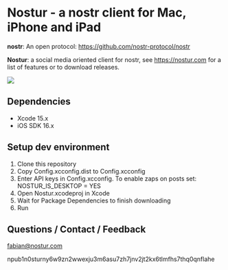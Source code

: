# Nostur - a nostr client for Mac, iPhone and iPad

**nostr**: An open protocol: https://github.com/nostr-protocol/nostr

**Nostur**: a social media oriented client for nostr, see https://nostur.com for a list of features or to download releases.

![](https://nostur.com/screenshots/160/nostur-release.jpg)

## Dependencies

- Xcode 15.x
- iOS SDK 16.x

## Setup dev environment

1. Clone this repository
2. Copy Config.xcconfig.dist to Config.xcconfig
3. Enter API keys in Config.xcconfig. To enable zaps on posts set: NOSTUR_IS_DESKTOP = YES
4. Open Nostur.xcodeproj in Xcode
5. Wait for Package Dependencies to finish downloading
6. Run


## Questions / Contact / Feedback

fabian@nostur.com 

npub1n0sturny6w9zn2wwexju3m6asu7zh7jnv2jt2kx6tlmfhs7thq0qnflahe
